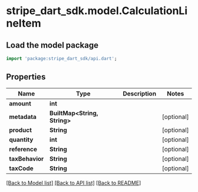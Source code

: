 # stripe_dart_sdk.model.CalculationLineItem

## Load the model package
```dart
import 'package:stripe_dart_sdk/api.dart';
```

## Properties
Name | Type | Description | Notes
------------ | ------------- | ------------- | -------------
**amount** | **int** |  | 
**metadata** | **BuiltMap&lt;String, String&gt;** |  | [optional] 
**product** | **String** |  | [optional] 
**quantity** | **int** |  | [optional] 
**reference** | **String** |  | [optional] 
**taxBehavior** | **String** |  | [optional] 
**taxCode** | **String** |  | [optional] 

[[Back to Model list]](../README.md#documentation-for-models) [[Back to API list]](../README.md#documentation-for-api-endpoints) [[Back to README]](../README.md)


